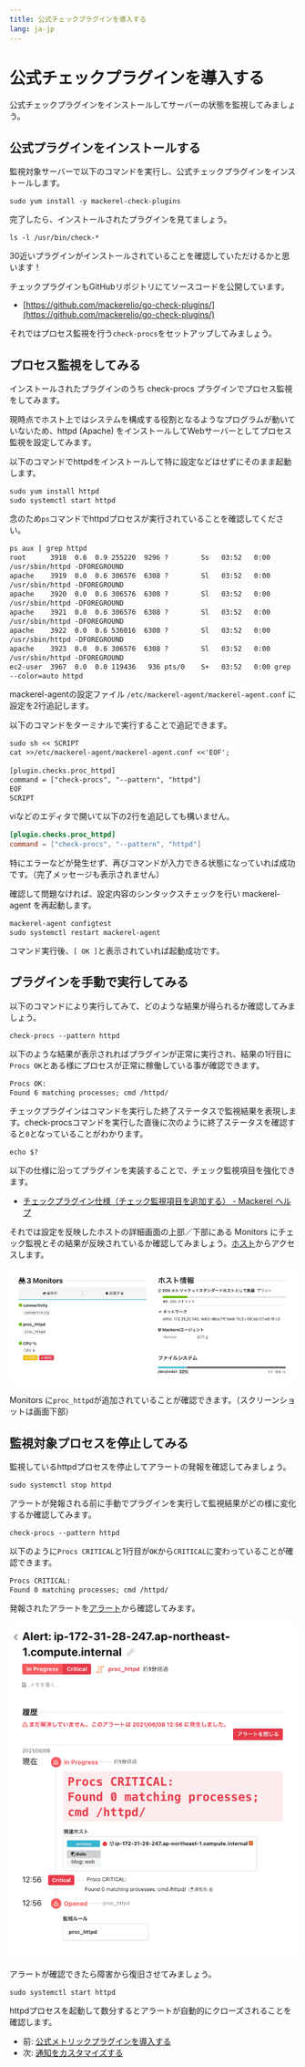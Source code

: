 ```yaml
---
title: 公式チェックプラグインを導入する
lang: ja-jp
---
```


# 公式チェックプラグインを導入する

公式チェックプラグインをインストールしてサーバーの状態を監視してみましょう。

## 公式プラグインをインストールする

監視対象サーバーで以下のコマンドを実行し、公式チェックプラグインをインストールします。

```shell
sudo yum install -y mackerel-check-plugins
```

完了したら、インストールされたプラグインを見てましょう。

```shell
ls -l /usr/bin/check-*
```

30近いプラグインがインストールされていることを確認していただけるかと思います！

チェックプラグインもGitHubリポジトリにてソースコードを公開しています。

- [https://github.com/mackerelio/go-check-plugins/](https://github.com/mackerelio/go-check-plugins/)

それではプロセス監視を行う`check-procs`をセットアップしてみましょう。

## プロセス監視をしてみる

インストールされたプラグインのうち check-procs プラグインでプロセス監視をしてみます。

現時点でホスト上ではシステムを構成する役割となるようなプログラムが動いていないため、httpd (Apache) をインストールしてWebサーバーとしてプロセス監視を設定してみます。

以下のコマンドでhttpdをインストールして特に設定などはせずにそのまま起動します。

```shell
sudo yum install httpd
sudo systemctl start httpd
```

念のため`ps`コマンドでhttpdプロセスが実行されていることを確認してください。

```shell
ps aux | grep httpd
root      3918  0.6  0.9 255220  9296 ?        Ss   03:52   0:00 /usr/sbin/httpd -DFOREGROUND
apache    3919  0.0  0.6 306576  6308 ?        Sl   03:52   0:00 /usr/sbin/httpd -DFOREGROUND
apache    3920  0.0  0.6 306576  6308 ?        Sl   03:52   0:00 /usr/sbin/httpd -DFOREGROUND
apache    3921  0.0  0.6 306576  6308 ?        Sl   03:52   0:00 /usr/sbin/httpd -DFOREGROUND
apache    3922  0.0  0.6 536016  6308 ?        Sl   03:52   0:00 /usr/sbin/httpd -DFOREGROUND
apache    3923  0.0  0.6 306576  6308 ?        Sl   03:52   0:00 /usr/sbin/httpd -DFOREGROUND
ec2-user  3967  0.0  0.0 119436   936 pts/0    S+   03:52   0:00 grep --color=auto httpd
```

mackerel-agentの設定ファイル `/etc/mackerel-agent/mackerel-agent.conf` に設定を2行追記します。

以下のコマンドをターミナルで実行することで追記できます。

```shell
sudo sh << SCRIPT
cat >>/etc/mackerel-agent/mackerel-agent.conf <<'EOF';

[plugin.checks.proc_httpd]
command = ["check-procs", "--pattern", "httpd"]
EOF
SCRIPT
```

viなどのエディタで開いて以下の2行を追記しても構いません。

```toml
[plugin.checks.proc_httpd]
command = ["check-procs", "--pattern", "httpd"]
```

特にエラーなどが発生せず、再びコマンドが入力できる状態になっていれば成功です。（完了メッセージも表示されません）

確認して問題なければ、設定内容のシンタックスチェックを行い mackerel-agent を再起動します。

```shell
mackerel-agent configtest
sudo systemctl restart mackerel-agent
```

コマンド実行後、`[ OK ]`と表示されていれば起動成功です。

## プラグインを手動で実行してみる

以下のコマンドにより実行してみて、どのような結果が得られるか確認してみましょう。

```shell
check-procs --pattern httpd
```

以下のような結果が表示されればプラグインが正常に実行され、結果の1行目に`Procs OK`とある様にプロセスが正常に稼働している事が確認できます。

```shell
Procs OK:
Found 6 matching processes; cmd /httpd/
```

チェックプラグインはコマンドを実行した終了ステータスで監視結果を表現します。check-procsコマンドを実行した直後に次のように終了ステータスを確認すると`0`となっていることがわかります。

```shell
echo $?
```

以下の仕様に沿ってプラグインを実装することで、チェック監視項目を強化できます。

- [チェックプラグイン仕様（チェック監視項目を追加する） - Mackerel ヘルプ](https://mackerel.io/ja/docs/entry/custom-checks#plugin)

それでは設定を反映したホストの詳細画面の上部／下部にある Monitors にチェック監視とその結果が反映されているか確認してみましょう。[ホスト](https://mackerel.io/my/hosts)からアクセスします。

![](./host_monitors.png)

Monitors に`proc_httpd`が追加されていることが確認できます。（スクリーンショットは画面下部）

## 監視対象プロセスを停止してみる

監視しているhttpdプロセスを停止してアラートの発報を確認してみましょう。

```shell
sudo systemctl stop httpd
```

アラートが発報される前に手動でプラグインを実行して監視結果がどの様に変化するか確認してみます。

```shell
check-procs --pattern httpd
```

以下のように`Procs CRITICAL`と1行目が`OK`から`CRITICAL`に変わっていることが確認できます。

```shell
Procs CRITICAL:
Found 0 matching processes; cmd /httpd/
```

発報されたアラートを[アラート](https://mackerel.io/my/alerts)から確認してみます。

![](./alert.png)

アラートが確認できたら障害から復旧させてみましょう。

```shell
sudo systemctl start httpd
```

httpdプロセスを起動して数分するとアラートが自動的にクローズされることを確認します。

- 前: [公式メトリックプラグインを導入する](../05_metric_plugins/readme.md)
- 次: [通知をカスタマイズする](../07_notification/readme.md)
